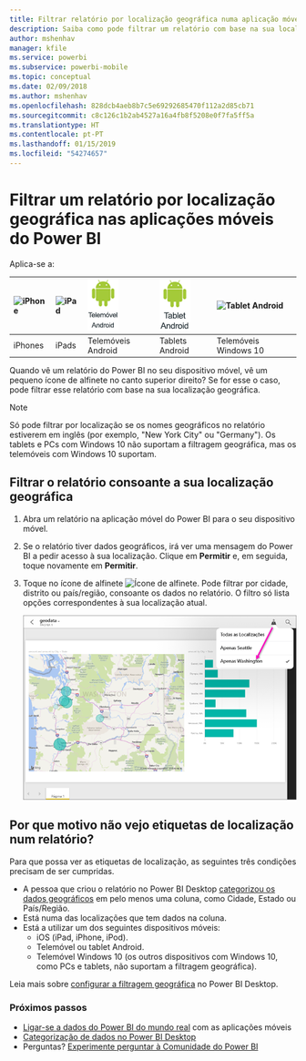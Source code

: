 ```yaml
---
title: Filtrar relatório por localização geográfica numa aplicação móvel do Power BI
description: Saiba como pode filtrar um relatório com base na sua localização geográfica nas aplicações móveis do Power BI, se o proprietário do relatório tiver definido etiquetas geográficas.
author: mshenhav
manager: kfile
ms.service: powerbi
ms.subservice: powerbi-mobile
ms.topic: conceptual
ms.date: 02/09/2018
ms.author: mshenhav
ms.openlocfilehash: 828dcb4aeb8b7c5e69292685470f112a2d85cb71
ms.sourcegitcommit: c8c126c1b2ab4527a16a4fb8f5208e0f7fa5ff5a
ms.translationtype: HT
ms.contentlocale: pt-PT
ms.lasthandoff: 01/15/2019
ms.locfileid: "54274657"
---
```

# <a name="filter-a-report-by-geographic-location-in-the-power-bi-mobile-apps"></a>Filtrar um relatório por localização geográfica nas aplicações móveis do Power BI
Aplica-se a:

| ![iPhone](./media/mobile-apps-geographic-filtering/iphone-logo-50-px.png) | ![iPad](./media/mobile-apps-geographic-filtering/ipad-logo-50-px.png) | ![Telemóvel Android](./media/mobile-apps-geographic-filtering/android-phone-logo-50-px.png) | ![Tablet Android](./media/mobile-apps-geographic-filtering/android-tablet-logo-50-px.png) | ![Tablet Android](./media/mobile-apps-geographic-filtering/win-10-logo-50-px.png) |
|:--- |:--- |:--- |:--- |:--- |
| iPhones |iPads |Telemóveis Android |Tablets Android |Telemóveis Windows 10 |

Quando vê um relatório do Power BI no seu dispositivo móvel, vê um pequeno ícone de alfinete no canto superior direito? Se for esse o caso, pode filtrar esse relatório com base na sua localização geográfica.

> [!NOTE]
> Só pode filtrar por localização se os nomes geográficos no relatório estiverem em inglês (por exemplo, "New York City" ou "Germany"). Os tablets e PCs com Windows 10 não suportam a filtragem geográfica, mas os telemóveis com Windows 10 suportam.
> 
> 

## <a name="filter-your-report-by-your-geographic-location"></a>Filtrar o relatório consoante a sua localização geográfica
1. Abra um relatório na aplicação móvel do Power BI para o seu dispositivo móvel.
2. Se o relatório tiver dados geográficos, irá ver uma mensagem do Power BI a pedir acesso à sua localização. Clique em **Permitir** e, em seguida, toque novamente em **Permitir**.
3. Toque no ícone de alfinete ![Ícone de alfinete](./media/mobile-apps-geographic-filtering/power-bi-mobile-geo-icon.png). Pode filtrar por cidade, distrito ou país/região, consoante os dados no relatório. O filtro só lista opções correspondentes à sua localização atual.
   
    ![Alfinete de filtro](./media/mobile-apps-geographic-filtering/power-bi-mobile-geo-map-set-filter.png)

## <a name="why-dont-i-see-location-tags-on-a-report"></a>Por que motivo não vejo etiquetas de localização num relatório?
Para que possa ver as etiquetas de localização, as seguintes três condições precisam de ser cumpridas. 

* A pessoa que criou o relatório no Power BI Desktop [categorizou os dados geográficos](../../desktop-mobile-geofiltering.md) em pelo menos uma coluna, como Cidade, Estado ou País/Região.
* Está numa das localizações que tem dados na coluna.
* Está a utilizar um dos seguintes dispositivos móveis:
  * iOS (iPad, iPhone, iPod).
  * Telemóvel ou tablet Android.
  * Telemóvel Windows 10 (os outros dispositivos com Windows 10, como PCs e tablets, não suportam a filtragem geográfica).

Leia mais sobre [configurar a filtragem geográfica](../../desktop-mobile-geofiltering.md) no Power BI Desktop.

### <a name="next-steps"></a>Próximos passos
* [Ligar-se a dados do Power BI do mundo real](mobile-apps-data-in-real-world-context.md) com as aplicações móveis
* [Categorização de dados no Power BI Desktop](../../desktop-data-categorization.md) 
* Perguntas? [Experimente perguntar à Comunidade do Power BI](http://community.powerbi.com/)

